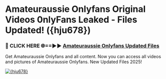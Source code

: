 # Amateuraussie Onlyfans Original Videos 0nlyFans Leaked - Files Updated! ({hju678})

<h3>🔴 CLICK HERE 🌐==►► <a href="https://tinyurl.com/ms9xzufz" rel="nofollow">Amateuraussie Onlyfans Updated Files</a></h3>

Get Amateuraussie Onlyfans and all content. Now you can access all videos and pictures of Amateuraussie Onlyfans. New Updated Files 2025!

[![{hju678}](https://i.imgur.com/PQ7UWWw.gif)](https://tinyurl.com/ms9xzufz)